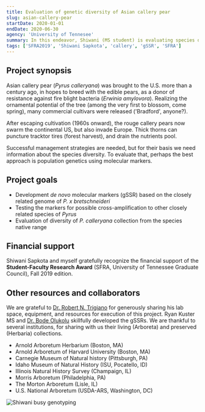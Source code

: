 ```yaml
---
title: Evaluation of genetic diversity of Asian callery pear
slug: asian-callery-pear
startDate: 2020-01-01
endDate: 2020-06-30
agency: 'University of Tennesee'
summary: In this endeavor, Shiwani (MS student) is evaluating species diversity using <em>de novo</em> gSSRs. We accrued samples of non-cultivated <em>P.&nbsp;calleryana</em> from Asia. Molecular markers will be tested for cross-amplification to related species as well.
tags: ['SFRA2019', 'Shiwani Sapkota', 'callery', 'gSSR', 'SFRA']
---
```


Project synopsis
----------

Asian callery pear (*Pyrus&nbsp;calleryana*) was brought to the U.S. more than a century ago, in hopes to breed with the edible pears, as a donor of resistance against fire blight bacteria (*Erwinia&nbsp;amylovora*). Realizing the ornamental potential of the tree (among the very first to blossom, come spring), many commercial cultivars were released ('Bradford', anyone?). 

After escaping cultivation (1960s onward), the rouge callery pears now swarm the continental US, but also invade Europe. Thick thorns can puncture  tracktor tires (forest harvest), and drain the nutrients pool. 

Successful management strategies are needed, but for their basis we need information about the species diversity. To evaluate that, perhaps the best approach is population genetics using molecular markers.


## **Project goals**


  * Development *de&nbsp;novo* molecular markers (gSSR) based on the closely related genome of *P.&nbsp;x&nbsp;bretschneideri*
  * Testing the markers for possible cross-amplification to other closely related species of *Pyrus*
  * Evaluation of diversity of *P.&nbsp;calleryana* collection from the species native range
  

## Financial support

Shiwani Sapkota and myself gratefully recognize the financial support of the **Student-Faculty Research Award** (SFRA, University of Tennessee Graduate Council), Fall 2019 edition. 


## Other resources and collaborators

We are grateful to [Dr. Robert N. Trigiano](https://epp.tennessee.edu/people/directory/dr-robert-trigiano/) for generously sharing his lab space, equipment, and resources for execution of this project. Ryan Kuster MS and [Dr. Bode Olukolu](https://epp.tennessee.edu/people/directory/dr-bode-olukolu/) skillfully developed the gSSRs.
We are thankful to several institutions, for sharing with us their living (Arboreta) and preserved (Herbaria) collections.
  * Arnold Arboretum Herbarium (Boston, MA)
  * Arnold Arboretum of Harvard University (Boston, MA)
  * Carnegie Museum of Natural history (Pittsburgh, PA)
  * Idaho Museum of Natural History (ISU, Pocatello, ID)
  * Illinois Natural History Survey (Champaign, IL)
  * Morris Arboretum (Philadelphia, PA)
  * The Morton Arboretum (Lisle, IL)
  * U.S. National Arboretum (USDA-ARS, Washington, DC)

![Shiwani busy genotyping](./nowicki15.jpg)